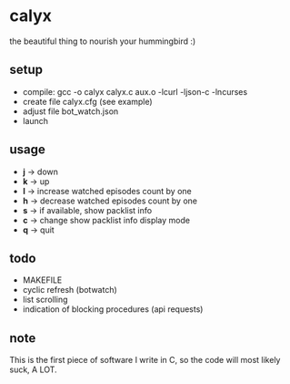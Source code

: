 calyx
=====
the beautiful thing to nourish your hummingbird :)

setup
-----
* compile: gcc -o calyx calyx.c aux.o -lcurl -ljson-c -lncurses
* create file calyx.cfg (see example)
* adjust file bot\_watch.json
* launch

usage
-----
* **j** -> down
* **k** -> up
* **l** -> increase watched episodes count by one
* **h** -> decrease watched episodes count by one
* **s** -> if available, show packlist info
* **c** -> change show packlist info display mode
* **q** -> quit

todo
----
* MAKEFILE
* cyclic refresh (botwatch)
* list scrolling
* indication of blocking procedures (api requests)

note
----
This is the first piece of software I write in C, so the code will most likely suck, A LOT.
